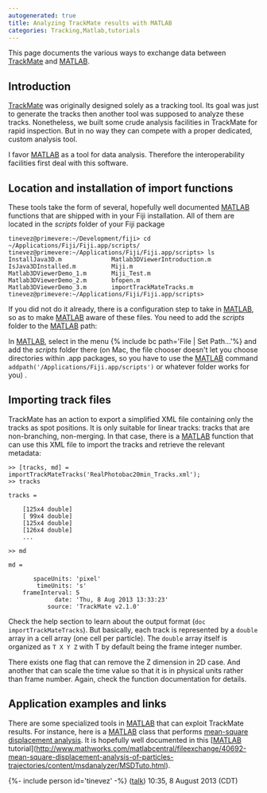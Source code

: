 ```yaml
---
autogenerated: true
title: Analyzing TrackMate results with MATLAB
categories: Tracking,Matlab,tutorials
---
```


This page documents the various ways to exchange data between [TrackMate](/plugins/trackmate) and [MATLAB](/scripting/matlab).

## Introduction

[TrackMate](/plugins/trackmate) was originally designed solely as a tracking tool. Its goal was just to generate the tracks then another tool was supposed to analyze these tracks. Nonetheless, we built some crude analysis facilities in TrackMate for rapid inspection. But in no way they can compete with a proper dedicated, custom analysis tool.

I favor [MATLAB](/scripting/matlab) as a tool for data analysis. Therefore the interoperability facilities first deal with this software.

## Location and installation of import functions

These tools take the form of several, hopefully well documented [MATLAB](/scripting/matlab) functions that are shipped with in your Fiji installation. All of them are located in the *scripts* folder of your Fiji package

    tinevez@primevere:~/Development/fiji> cd ~/Applications/Fiji/Fiji.app/scripts/
    tinevez@primevere:~/Applications/Fiji/Fiji.app/scripts> ls
    InstallJava3D.m              Matlab3DViewerIntroduction.m
    IsJava3DInstalled.m          Miji.m
    Matlab3DViewerDemo_1.m       Miji_Test.m
    Matlab3DViewerDemo_2.m       bfopen.m
    Matlab3DViewerDemo_3.m       importTrackMateTracks.m
    tinevez@primevere:~/Applications/Fiji/Fiji.app/scripts>

If you did not do it already, there is a configuration step to take in [MATLAB](/scripting/matlab), so as to make [MATLAB](/scripting/matlab) aware of these files. You need to add the *scripts* folder to the [MATLAB](/scripting/matlab) path:

In [MATLAB](/scripting/matlab), select in the menu {% include bc path='File | Set Path...'%} and add the *scripts* folder there (on Mac, the file chooser doesn't let you choose directories within .app packages, so you have to use the [MATLAB](/scripting/matlab) command `addpath('/Applications/Fiji.app/scripts')` or whatever folder works for you) .

## Importing track files

TrackMate has an action to export a simplified XML file containing only the tracks as spot positions. It is only suitable for linear tracks: tracks that are non-branching, non-merging. In that case, there is a [MATLAB](/scripting/matlab) function that can use this XML file to import the tracks and retrieve the relevant metadata:

    >> [tracks, md] = importTrackMateTracks('RealPhotobac20min_Tracks.xml');
    >> tracks

    tracks =

        [125x4 double]
        [ 99x4 double]
        [125x4 double]
        [126x4 double]
        ...

    >> md

    md =

           spaceUnits: 'pixel'
            timeUnits: 's'
        frameInterval: 5
                 date: 'Thu, 8 Aug 2013 13:33:23'
               source: 'TrackMate v2.1.0'

Check the help section to learn about the output format (`doc importTrackMateTracks`). But basically, each track is represented by a `double` array in a cell array (one cell per particle). The `double` array itself is organized as `T X Y Z` with T by default being the frame integer number.

There exists one flag that can remove the Z dimension in 2D case. And another that can scale the time value so that it is in physical units rather than frame number. Again, check the function documentation for details.

## Application examples and links

There are some specialized tools in [MATLAB](/scripting/matlab) that can exploit TrackMate results. For instance, here is a [MATLAB](/scripting/matlab) class that performs [mean-square displacement analysis](http://www.mathworks.com/matlabcentral/fileexchange/40692-mean-square-displacement-analysis-of-particles-trajectories). It is hopefully well documented in this [[MATLAB](/scripting/matlab) tutorial](http://www.mathworks.com/matlabcentral/fileexchange/40692-mean-square-displacement-analysis-of-particles-trajectories/content/msdanalyzer/MSDTuto.html).

{%- include person id='tinevez' -%} ([talk](User_talk_JeanYvesTinevez)) 10:35, 8 August 2013 (CDT)
